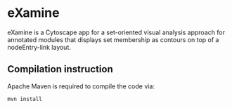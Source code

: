 eXamine
=======

eXamine is a Cytoscape app for a set-oriented visual analysis approach for annotated modules that displays set membership as contours on top of a nodeEntry-link layout.

Compilation instruction
-----------------------

Apache Maven is required to compile the code via:

    mvn install

